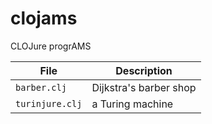 # clojams
CLOJure progrAMS

| File              | Description               |
| ----------------- | ------------------------- |
| `barber.clj`      | Dijkstra's barber shop    |
| `turinjure.clj`   | a Turing machine          |
